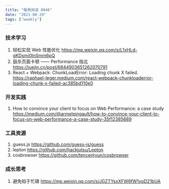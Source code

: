 ```yaml
---
title: "每周阅读 0046"
date: "2021-08-29"
tags: ["weekly"]
---
```


### 技术学习
1. 轻松实现 Web 性能优化 https://mp.weixin.qq.com/s/L1xHLd-gKDsmi0lnSmm6pQ
2. 狙杀页面卡顿 —— Performance 指北 https://juejin.cn/post/6844903651262070791
3. React + Webpack: ChunkLoadError: Loading chunk X failed. https://raphael-leger.medium.com/react-webpack-chunkloaderror-loading-chunk-x-failed-ac385bd110e0


### 开发实践
1. How to convince your client to focus on Web Performance: a case study https://medium.com/@armelpingault/how-to-convince-your-client-to-focus-on-web-performance-a-case-study-35f12385689

### 工具资源
1. guess.js https://github.com/guess-js/guess
2. lepton https://github.com/hackjutsu/Lepton
3. cosbrowser https://github.com/tencentyun/cosbrowser 

### 成长思考
1. 避免陷于忙碌 https://mp.weixin.qq.com/s/JGZTYsxXFW6fW1ypD21bUA

